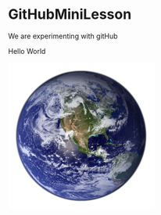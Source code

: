 # GitHubMiniLesson
We are experimenting with gitHub

Hello World

<img src= "world.png" width='300'/>
